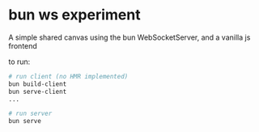 # bun ws experiment

A simple shared canvas using the bun WebSocketServer, and a vanilla js frontend

to run:

```sh
# run client (no HMR implemented)
bun build-client
bun serve-client
...

# run server
bun serve
```
